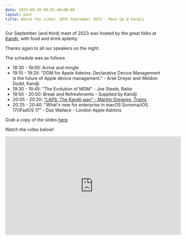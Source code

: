 ```yaml
---
date: 2023-09-30 00:01:40+00:00
layout: post
title: Watch the video! 28th September 2023 - Meet Up @ Kandji
---
```


Our September (and third) meet of 2023 was hosted by the great folks at [Kandji](https://www.kandji.io/), with food and drink aplenty.

Thanks again to all our speakers on the night. 

The schedule was as follows

* 18:30 - 19:00: Arrive and mingle
* 19:10 - 19:25: "DDM for Apple Admins: Declarative Device Management is the future of Apple device management."  - Arek Dreyer and Weldon Dodd, Kandji
* 19:30 - 19:45: "The Evolution of MDM" - Joe Steele, Railsr
* 19:50 - 20:00: Break and Refreshments - Supplied by Kandji
* 20:05 - 20:20: [“LAPS: The Kandji way” - Martijn Gregoire, Trams](/presentations/2023.09.28-LAPS-TheKandjiway.pdf)
* 20:25 - 20:40: "What's new for enterprise in macOS Sonoma/iOS 17/iPadOS 17" - Daz Wallace - London Apple Admins 

Grab a copy of the slides [here](/presentations/2023.07.14-LDNApplAdminsAll.pdf).

Watch the video below!
<iframe width="560" height="315" src="https://www.youtube.com/embed/DPHhoRzP3Io?si=nHjk04S7bNMqOFgB" title="YouTube video player" frameborder="0" allow="accelerometer; autoplay; clipboard-write; encrypted-media; gyroscope; picture-in-picture; web-share" allowfullscreen></iframe>